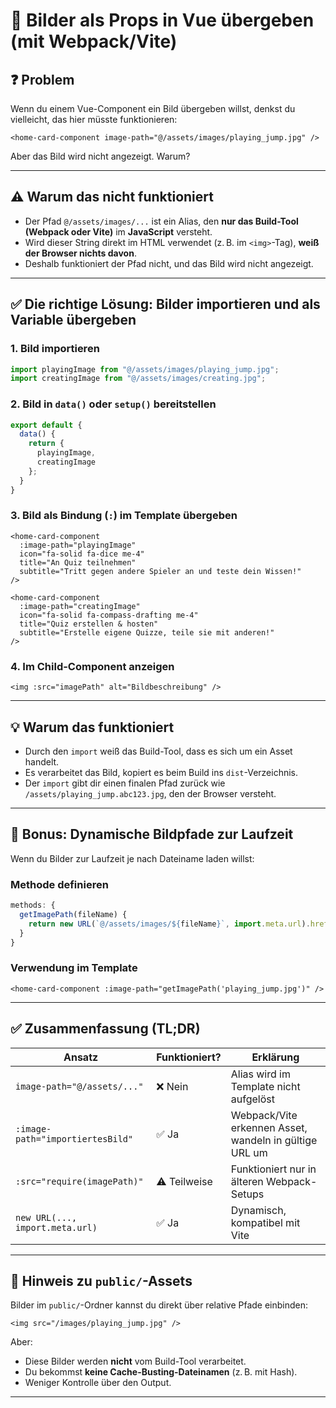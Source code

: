 # 📸 Bilder als Props in Vue übergeben (mit Webpack/Vite)

## ❓ Problem

Wenn du einem Vue-Component ein Bild übergeben willst, denkst du vielleicht, das hier müsste funktionieren:

```vue
<home-card-component image-path="@/assets/images/playing_jump.jpg" />
```

Aber das Bild wird nicht angezeigt. Warum?

---

## ⚠️ Warum das nicht funktioniert

- Der Pfad `@/assets/images/...` ist ein Alias, den **nur das Build-Tool (Webpack oder Vite)** im **JavaScript** versteht.
- Wird dieser String direkt im HTML verwendet (z. B. im `<img>`-Tag), **weiß der Browser nichts davon**.
- Deshalb funktioniert der Pfad nicht, und das Bild wird nicht angezeigt.

---

## ✅ Die richtige Lösung: Bilder importieren und als Variable übergeben

### 1. Bild importieren

```js
import playingImage from "@/assets/images/playing_jump.jpg";
import creatingImage from "@/assets/images/creating.jpg";
```

### 2. Bild in `data()` oder `setup()` bereitstellen

```js
export default {
  data() {
    return {
      playingImage,
      creatingImage
    };
  }
}
```

### 3. Bild als Bindung (`:`) im Template übergeben

```vue
<home-card-component
  :image-path="playingImage"
  icon="fa-solid fa-dice me-4"
  title="An Quiz teilnehmen"
  subtitle="Tritt gegen andere Spieler an und teste dein Wissen!"
/>

<home-card-component
  :image-path="creatingImage"
  icon="fa-solid fa-compass-drafting me-4"
  title="Quiz erstellen & hosten"
  subtitle="Erstelle eigene Quizze, teile sie mit anderen!"
/>
```

### 4. Im Child-Component anzeigen

```vue
<img :src="imagePath" alt="Bildbeschreibung" />
```

---

## 💡 Warum das funktioniert

- Durch den `import` weiß das Build-Tool, dass es sich um ein Asset handelt.
- Es verarbeitet das Bild, kopiert es beim Build ins `dist`-Verzeichnis.
- Der `import` gibt dir einen finalen Pfad zurück wie `/assets/playing_jump.abc123.jpg`, den der Browser versteht.

---

## 🧪 Bonus: Dynamische Bildpfade zur Laufzeit

Wenn du Bilder zur Laufzeit je nach Dateiname laden willst:

### Methode definieren

```js
methods: {
  getImagePath(fileName) {
    return new URL(`@/assets/images/${fileName}`, import.meta.url).href;
  }
}
```

### Verwendung im Template

```vue
<home-card-component :image-path="getImagePath('playing_jump.jpg')" />
```

---

## ✅ Zusammenfassung (TL;DR)

| Ansatz                             | Funktioniert? | Erklärung                                                        |
|------------------------------------|---------------|------------------------------------------------------------------|
| `image-path="@/assets/..."`        | ❌ Nein       | Alias wird im Template nicht aufgelöst                          |
| `:image-path="importiertesBild"`   | ✅ Ja         | Webpack/Vite erkennen Asset, wandeln in gültige URL um          |
| `:src="require(imagePath)"`        | ⚠️ Teilweise  | Funktioniert nur in älteren Webpack-Setups                      |
| `new URL(..., import.meta.url)`    | ✅ Ja         | Dynamisch, kompatibel mit Vite                                  |

---

## 📁 Hinweis zu `public/`-Assets

Bilder im `public/`-Ordner kannst du direkt über relative Pfade einbinden:

```vue
<img src="/images/playing_jump.jpg" />
```

Aber:

- Diese Bilder werden **nicht** vom Build-Tool verarbeitet.
- Du bekommst **keine Cache-Busting-Dateinamen** (z. B. mit Hash).
- Weniger Kontrolle über den Output.

---
